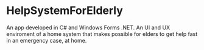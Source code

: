 # HelpSystemForElderly

An app developed in C# and Windows Forms .NET.
An UI and UX enviroment of a home system that makes possible for elders to get help fast in an emergency case, at home. 
